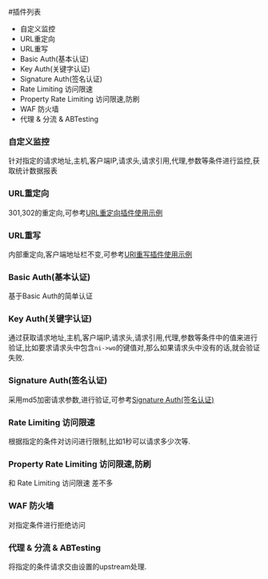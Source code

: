 #插件列表
* 自定义监控
* URL重定向
* URL重写
* Basic Auth(基本认证)
* Key Auth(关键字认证)
* Signature Auth(签名认证)
* Rate Limiting 访问限速
* Property Rate Limiting 访问限速,防刷
* WAF 防火墙
* 代理 & 分流 & ABTesting

### 自定义监控
针对指定的请求地址,主机,客户端IP,请求头,请求引用,代理,参数等条件进行监控,获取统计数据报表
### URL重定向
301,302的重定向,可参考[URL重定向插件使用示例](http://orange.sumory.com/docs/usages/redirect/)
### URL重写
内部重定向,客户端地址栏不变,可参考[URI重写插件使用示例](http://orange.sumory.com/docs/usages/rewrite/)
### Basic Auth(基本认证)
基于Basic Auth的简单认证
### Key Auth(关键字认证)
通过获取请求地址,主机,客户端IP,请求头,请求引用,代理,参数等条件中的值来进行验证,比如要求请求头中包含`ni->wo`的键值对,那么如果请求头中没有的话,就会验证失败.
### Signature Auth(签名认证)
采用md5加密请求参数,进行验证,可参考[Signature Auth(签名认证)](https://github.com/sumory/orange/issues/72)
### Rate Limiting 访问限速
根据指定的条件对访问进行限制,比如1秒可以请求多少次等.
### Property Rate Limiting 访问限速,防刷
和 Rate Limiting 访问限速 差不多
### WAF 防火墙
对指定条件进行拒绝访问
### 代理 & 分流 & ABTesting
将指定的条件请求交由设置的upstream处理.